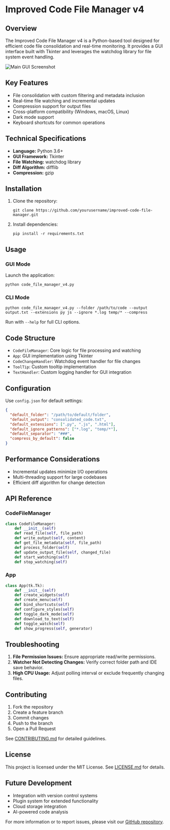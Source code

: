 # Improved Code File Manager v4

## Overview

The Improved Code File Manager v4 is a Python-based tool designed for efficient code file consolidation and real-time monitoring. It provides a GUI interface built with Tkinter and leverages the watchdog library for file system event handling.

![Main GUI Screenshot](placeholder_for_main_gui_screenshot.png)

## Key Features

- File consolidation with custom filtering and metadata inclusion
- Real-time file watching and incremental updates
- Compression support for output files
- Cross-platform compatibility (Windows, macOS, Linux)
- Dark mode support
- Keyboard shortcuts for common operations

## Technical Specifications

- **Language:** Python 3.6+
- **GUI Framework:** Tkinter
- **File Watching:** watchdog library
- **Diff Algorithm:** difflib
- **Compression:** gzip

## Installation

1. Clone the repository:
   ```
   git clone https://github.com/yourusername/improved-code-file-manager.git
   ```

2. Install dependencies:
   ```
   pip install -r requirements.txt
   ```

## Usage

### GUI Mode

Launch the application:
```
python code_file_manager_v4.py
```

### CLI Mode

```
python code_file_manager_v4.py --folder /path/to/code --output output.txt --extensions py js --ignore *.log temp/* --compress
```

Run with `--help` for full CLI options.

## Code Structure

- `CodeFileManager`: Core logic for file processing and watching
- `App`: GUI implementation using Tkinter
- `CodeChangeHandler`: Watchdog event handler for file changes
- `ToolTip`: Custom tooltip implementation
- `TextHandler`: Custom logging handler for GUI integration

## Configuration

Use `config.json` for default settings:

```json
{
  "default_folder": "/path/to/default/folder",
  "default_output": "consolidated_code.txt",
  "default_extensions": [".py", ".js", ".html"],
  "default_ignore_patterns": ["*.log", "temp/*"],
  "default_separator": "###",
  "compress_by_default": false
}
```

## Performance Considerations

- Incremental updates minimize I/O operations
- Multi-threading support for large codebases
- Efficient diff algorithm for change detection

## API Reference

### CodeFileManager

```python
class CodeFileManager:
    def __init__(self)
    def read_file(self, file_path)
    def write_output(self, content)
    def get_file_metadata(self, file_path)
    def process_folder(self)
    def update_output_file(self, changed_file)
    def start_watching(self)
    def stop_watching(self)
```

### App

```python
class App(tk.Tk):
    def __init__(self)
    def create_widgets(self)
    def create_menu(self)
    def bind_shortcuts(self)
    def configure_styles(self)
    def toggle_dark_mode(self)
    def download_to_text(self)
    def toggle_watch(self)
    def show_progress(self, generator)
```

## Troubleshooting

1. **File Permission Issues:** Ensure appropriate read/write permissions.
2. **Watcher Not Detecting Changes:** Verify correct folder path and IDE save behavior.
3. **High CPU Usage:** Adjust polling interval or exclude frequently changing files.

## Contributing

1. Fork the repository
2. Create a feature branch
3. Commit changes
4. Push to the branch
5. Open a Pull Request

See [CONTRIBUTING.md](placeholder_for_contributing_link) for detailed guidelines.

## License

This project is licensed under the MIT License. See [LICENSE.md](placeholder_for_license_link) for details.

## Future Development

- Integration with version control systems
- Plugin system for extended functionality
- Cloud storage integration
- AI-powered code analysis

For more information or to report issues, please visit our [GitHub repository](https://github.com/yourusername/improved-code-file-manager).